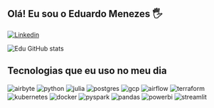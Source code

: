## Olá! Eu sou o Eduardo Menezes 🖐️

[![Linkedin](https://img.shields.io/badge/LinkedIn-0077B5?style=for-the-badge&logo=linkedin&logoColor=white)]([https://sujeitoprogramador.com](https://www.linkedin.com/in/eduardooliveiramenezes/))

![Edu GitHub stats](https://github-readme-stats.vercel.app/api?username=eduardo-menezes&show_icons=true&theme=dracula&count_private=true)

## Tecnologias que eu uso no meu dia

<div style="display: inline_block">
  <img align="center" alt="airbyte" src="https://img.shields.io/badge/airbyte-gray?style=flat-square&logo=airbyte&logoColor=blue" />
  <img align="center" alt="python" src="https://img.shields.io/badge/python-gray?style=flat-square&logo=python&logoColor=blue" />
  <img align="center" alt="julia" src="https://img.shields.io/badge/julia-gray?style=flat-square&logo=julia&logoColor=blue" />
  <img align="center" alt="postgres" src="https://img.shields.io/badge/postgres-gray?style=flat-square&logo=postgresql&logoColor=white" />
  <img align="center" alt="gcp" src="https://img.shields.io/badge/GCP-gray?style=flat-square&logo=googlecloud&logoColor=blue" />
  <img align="center" alt="airflow" src="https://img.shields.io/badge/airflow-gray?style=flat-square&logo=apacheairflow&logoColor=white" />
  <img align="center" alt="terraform" src="https://img.shields.io/badge/terraform-blue?style=flat-square&logo=terraform" />
  <img align="center" alt="kubernetes" src="https://img.shields.io/badge/kubernetes-gray?style=flat-square&logo=kubernetes&logoColor=blue" />
  <img align="center" alt="docker" src="https://img.shields.io/badge/docker-gray?style=flat-square&logo=docker&logoColor=blue" />
  <img align="center" alt="pyspark" src="https://img.shields.io/badge/spark-gray?style=flat-square&logo=apachespark&logoColor=blue" />
  <img align="center" alt="pandas" src="https://img.shields.io/badge/pandas-gray?style=flat-square&logo=pandas&logoColor=blue" />
  <img align="center" alt="powerbi" src="https://img.shields.io/badge/powerbi-white?style=flat-square&logo=powerbi" />
  <img align="center" alt="streamlit" src="https://img.shields.io/badge/streamlit-blue?style=flat-square&logo=streamlit" />
</div><br/>
